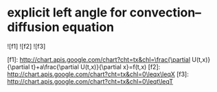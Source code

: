 # explicit left angle for сonvection–diffusion equation

![f1]
![f2] ![f3]


[f1]: http://chart.apis.google.com/chart?cht=tx&chl=\frac{\partial U(t,x)}{\partial t}+a\frac{\partial U(t,x)}{\partial x}=f(t,x)
[f2]: http://chart.apis.google.com/chart?cht=tx&chl=0\leqx\leqX
[f3]: http://chart.apis.google.com/chart?cht=tx&chl=0\leqt\leqT